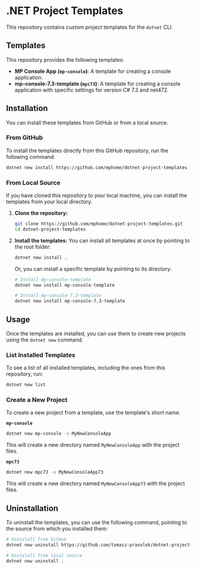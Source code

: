 # .NET Project Templates

This repository contains custom project templates for the `dotnet` CLI.

## Templates

This repository provides the following templates:

- **MP Console App (`mp-console`)**: A template for creating a console application.
- **mp-console-7.3-template (`mpc73`)**: A template for creating a console application with specific settings for version C# 7.3 and net472.

## Installation

You can install these templates from GitHub or from a local source.

### From GitHub

To install the templates directly from this GitHub repository, run the following command:

```bash
dotnet new install https://github.com/mphome/dotnet-project-templates
```

### From Local Source

If you have cloned this repository to your local machine, you can install the templates from your local directory.

1.  **Clone the repository:**
    ```bash
    git clone https://github.com/mphome/dotnet-project-templates.git
    cd dotnet-project-templates
    ```

2.  **Install the templates:**
    You can install all templates at once by pointing to the root folder:
    ```bash
    dotnet new install .
    ```
    Or, you can install a specific template by pointing to its directory:
    ```bash
    # Install mp-console-template
    dotnet new install mp-console-template

    # Install mp-console-7.3-template
    dotnet new install mp-console-7.3-template
    ```

## Usage

Once the templates are installed, you can use them to create new projects using the `dotnet new` command.

### List Installed Templates

To see a list of all installed templates, including the ones from this repository, run:

```bash
dotnet new list
```

### Create a New Project

To create a new project from a template, use the template's short name.

**`mp-console`**

```bash
dotnet new mp-console -o MyNewConsoleApp
```

This will create a new directory named `MyNewConsoleApp` with the project files.

**`mpc73`**

```bash
dotnet new mpc73 -o MyNewConsoleApp73
```

This will create a new directory named `MyNewConsoleApp73` with the project files.

## Uninstallation

To uninstall the templates, you can use the following command, pointing to the source from which you installed them:

```bash
# Uninstall from GitHub
dotnet new uninstall https://github.com/tomasz-prasolek/dotnet-project-templates

# Uninstall from local source
dotnet new uninstall .
```
